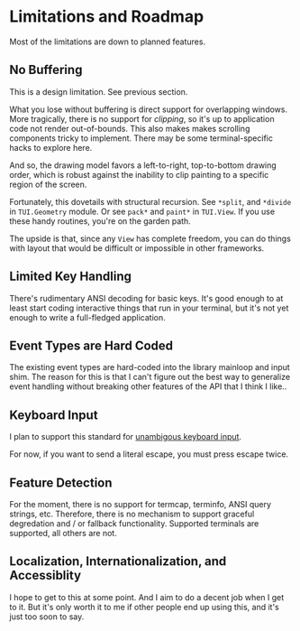 # Limitations and Roadmap

Most of the limitations are down to planned features.

## No Buffering

This is a design limitation. See previous section.

What you lose without buffering is direct support for overlapping
windows. More tragically, there is no support for *clipping*, so it's
up to application code not render out-of-bounds. This also makes makes
scrolling components tricky to implement. There may be some
terminal-specific hacks to explore here.

And so, the drawing model favors a left-to-right, top-to-bottom
drawing order, which is robust against the inability to clip painting
to a specific region of the screen.

Fortunately, this dovetails with structural recursion. See `*split`,
and `*divide` in `TUI.Geometry` module. Or see `pack*` and `paint*` in
`TUI.View`. If you use these handy routines, you're on the garden
path.

The upside is that, since any `View` has complete freedom, you can do
things with layout that would be difficult or impossible in other
frameworks.

## Limited Key Handling

There's rudimentary ANSI decoding for basic keys. It's good enough to
at least start coding interactive things that run in your terminal,
but it's not yet enough to write a full-fledged application.

## Event Types are Hard Coded

The existing event types are hard-coded into the library mainloop and
input shim. The reason for this is that I can't figure out the best
way to generalize event handling without breaking other features of
the API that I think I like..

## Keyboard Input

I plan to support this standard for [unambigous keyboard
input](https://sw.kovidgoyal.net/kitty/keyboard-protocol/).

For now, if you want to send a literal escape, you must press escape
twice.

## Feature Detection

For the moment, there is no support for termcap, terminfo, ANSI query
strings, etc. Therefore, there is no mechanism to support graceful
degredation and / or fallback functionality. Supported terminals are
supported, all others are not.

## Localization, Internationalization, and Accessiblity

I hope to get to this at some point. And I aim to do a decent job when
I get to it. But it's only worth it to me if other people end up using
this, and it's just too soon to say.
